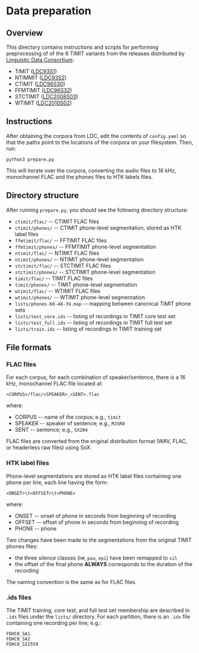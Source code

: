 Data preparation
================
Overview
--------
This directory contains instructions and scripts for performing preprocessing
of of the 6 TIMIT variants from the releases distributed by [Linguistic Data Consortium](https://www.ldc.upenn.edu/):

- TIMIT ([LDC93S1](https://catalog.ldc.upenn.edu/LDC93S1))
- NTIMMIT ([LDC93S2](https://catalog.ldc.upenn.edu/LDC93S2))
- CTIMIT ([LDC96S30](https://catalog.ldc.upenn.edu/LDC96S30))
- FFMTIMIT ([LDC96S32](https://catalog.ldc.upenn.edu/LDC96S32))
- STCTIMIT ([LDC2008S03](https://catalog.ldc.upenn.edu/LDC2008S03))
- WTIMIT ([LDC2010S02](https://catalog.ldc.upenn.edu/LDC2010S02))


Instructions
------------
After obtaining the corpora from LDC, edit the contents of ``config.yaml`` so
that the paths point to the locations of the corpora on your filesystem. Then,
run:

    python3 prepare.py

This will iterate over the corpora, converting the audio files to 16 kHz,
monochannel FLAC and the phones files to HTK labels files.


Directory structure
-------------------
After running ``prepare.py``, you should see the following directory structure:

- ``ctimit/flac/``  --  CTIMIT FLAC files
- ``ctimit/phones/``  --  CTIMIT phone-level segmentation, stored as HTK label
  files
- ``ffmtimit/flac/``  --  FFTIMIT FLAC files
- ``ffmtimit/phones/``  --  FFMTIMIT phone-level segmentation
- ``ntimit/flac/``  --  NTIMIT FLAC files
- ``ntimit/phones/``  --  NTIMIT phone-level segmentation
- ``stctimit/flac/``  --  STCTIMIT FLAC files
- ``stctimit/phones/``  --  STCTIMIT phone-level segmentation
- ``timit/flac/``  --  TIMIT FLAC files
- ``timit/phones/``  --  TIMIT phone-level segmentation
- ``wtimit/flac/``  --  WTIMIT FLAC files
- ``wtimit/phones/``  --  WTIMIT phone-level segmentation
- ``lists/phones.60-48-39.map``  --  mapping between canonical TIMIT phone sets
- ``lists/test_core.ids``  --  listing of recordings in TIMIT core test set
- ``lists/test_full.ids``  --  listing of recordings in TIMIT full test set
- ``lists/train.ids``  --  listing of recordings in TIMIT training set



File formats
------------
### FLAC files

For each corpus, for each combination of speaker/sentence, there is a 16 kHz,
monochannel FLAC file located at:

    <CORPUS>/flac/<SPEAKER>_<SENT>.flac

where:

- CORPUS  --  name of the corpus; e.g., ``timit``
- SPEAKER  --  speaker of sentence; e.g., ``MJSR0``
- SENT  --  sentence; e.g., ``SX204``

FLAC files are converted from the original distribution format (WAV, FLAC, or
headerless raw files) using SoX.


### HTK label files

Phone-level segmentations are stored as HTK label files containing one phone
per line, each line having the form:

    <ONSET>\t<OFFSET>\t<PHONE>

where:

- ONSET  --  onset of phone in seconds from beginning of recording
- OFFSET  --  offset of phone in seconds from beginning of recording
- PHONE  --  phone

Two changes have been made to the segmentations from the original TIMIT phones
files:

- the three silence classes (``h#``, ``pau``, ``epi``) have been remapped to
  ``sil``
- the offset of the final phone **ALWAYS** corresponds to the duration of the
  recording

The naming convention is the same as for FLAC files.


### .ids files

The TIMIT training, core test, and full test set membership are described in
``.ids`` files under the ``lists/`` directory. For each partition, there is an
``.ids`` file containing one recording per line; e.g.:

    FDHC0_SA1
    FDHC0_SA2
    FDHC0_SI1559